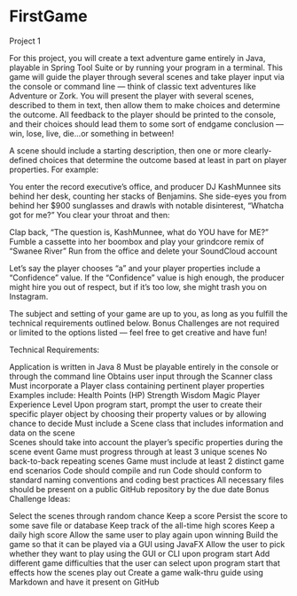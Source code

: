 # FirstGame
Project 1

For this project, you will create a text adventure game entirely in Java, playable in Spring Tool Suite or by running your program in a terminal. 
This game will guide the player through several scenes and take player input via the console or command line — think of classic text adventures like Adventure or Zork. 
You will present the player with several scenes, described to them in text, then allow them to make choices and determine the outcome. 
All feedback to the player should be printed to the console, and their choices should lead them to some sort of endgame 
conclusion — win, lose, live, die...or something in between! 

A scene should include a starting description, then one or more clearly-defined choices that determine the outcome
based at least in part on player properties. For example: 

 

You enter the record executive’s office, and producer DJ KashMunnee sits behind her desk, counting her stacks of Benjamins.
She side-eyes you from behind her $900 sunglasses and drawls with notable disinterest, “Whatcha got for me?” You clear your throat and then: 

Clap back, “The question is, KashMunnee, what do YOU have for ME?” 
Fumble a cassette into her boombox and play your grindcore remix of “Swanee River” 
Run from the office and delete your SoundCloud account 
 

Let’s say the player chooses “a” and your player properties include a “Confidence” value. If the “Confidence” value is high enough, the 
producer might hire you out of respect, but if it’s too low, she might trash you on Instagram. 

The subject and setting of your game are up to you, as long as you fulfill the technical requirements outlined below. Bonus Challenges are not
required or limited to the options listed — feel free to get creative and have fun! 

 

Technical Requirements: 

Application is written in Java 8 
Must be playable entirely in the console or through the command line 
Obtains user input through the Scanner class 
Must incorporate a Player class containing pertinent player properties 
Examples include: 
Health Points (HP) 
Strength 
Wisdom 
Magic 
Player Experience Level 
Upon program start, prompt the user to create their specific player object by choosing their property values or by allowing chance to decide 
Must include a Scene class that includes information and data on the scene  
Scenes should take into account the player’s specific properties during the scene event 
Game must progress through at least 3 unique scenes 
No back-to-back repeating scenes 
Game must include at least 2 distinct game end scenarios 
Code should compile and run 
Code should conform to standard naming conventions and coding best practices 
All necessary files should be present on a public GitHub repository by the due date 
Bonus Challenge Ideas: 

Select the scenes through random chance
Keep a score 
Persist the score to some save file or database 
Keep track of the all-time high scores 
Keep a daily high score 
Allow the same user to play again upon winning 
Build the game so that it can be played via a GUI using JavaFX 
Allow the user to pick whether they want to play using the GUI or CLI upon program start 
Add different game difficulties that the user can select upon program start that effects how the scenes play out 
Create a game walk-thru guide using Markdown and have it present on GitHub 
